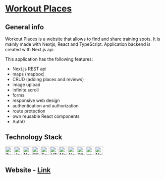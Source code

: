 # [Workout Places][link]

## General info

Workout Places is a website that allows to find and share training spots. It is mainly made with Nextjs, React and TypeScript. Application backend is created with Next.js api.

This application has the following features:

* Next.js REST api
* maps (mapbox)
* CRUD (adding places and reviews)
* image upload
* infinite scroll
* forms
* responsive web design
* authentication and authorization
* route protection
* own reusable React components
* Auth0

## Technology Stack

<img align="left" src="https://github.com/get-icon/geticon/raw/master/icons/typescript-icon.svg" alt="TypeScript" width="26px" height="26px">
<img align="left" src="https://github.com/get-icon/geticon/raw/master/icons/javascript.svg" alt="JavaScript" width="26px" height="26px">
<img align="left" src="https://github.com/get-icon/geticon/raw/master/icons/nextjs-icon.svg" alt="Nextjs" width="26px" height="26px">
<img align="left" src="https://github.com/get-icon/geticon/raw/master/icons/css-3.svg" alt="CSS3" width="26px" height="26px">
<img align="left" src="https://github.com/get-icon/geticon/raw/master/icons/sass.svg" alt="Sass" width="26px" height="26px">
<img align="left" src="https://github.com/get-icon/geticon/raw/master/icons/html-5.svg" alt="HTML5" width="26px" height="26px">
<img align="left" src="https://github.com/get-icon/geticon/raw/master/icons/mongodb-icon.svg" alt="MongoDB" width="26px" height="26px">
<img align="left" src="https://github.com/get-icon/geticon/raw/master/icons/nodejs-icon.svg" alt="Node.js" width="26px" height="26px">
<img align="left" src="https://github.com/get-icon/geticon/raw/master/icons/git-icon.svg" alt="Git" width="26px" height="26px">
<img align="left" src="https://github.com/get-icon/geticon/raw/master/icons/npm.svg" alt="npm" width="26px" height="26px">
<img align="left" src="https://github.com/get-icon/geticon/raw/master/icons/mapbox.svg" alt="Mapbox" width="26px" height="26px">

<br />
<br />

## Website - [Link][link]

[link]: https://workout-places.vercel.app/
